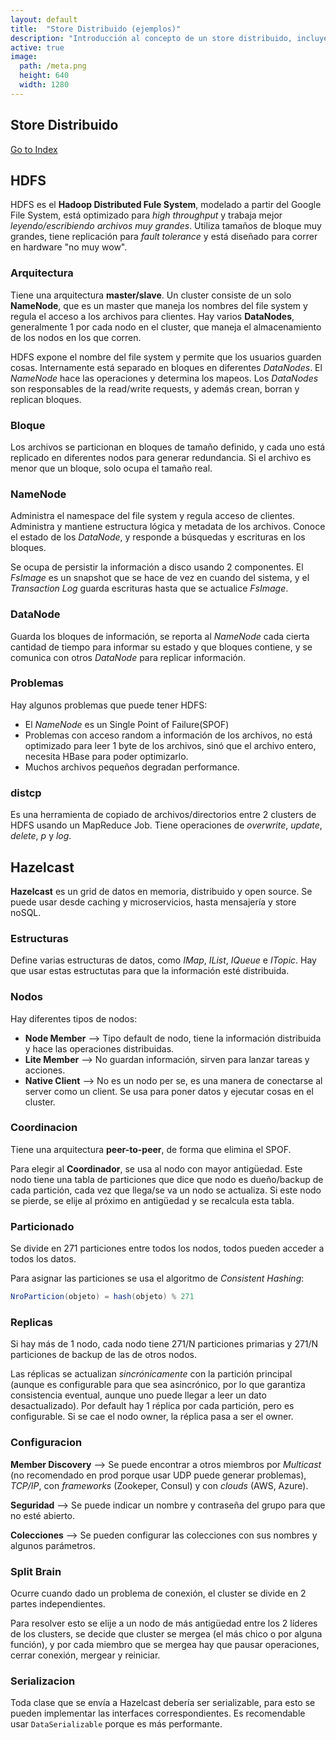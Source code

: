 ```yaml
---
layout: default
title:  "Store Distribuido (ejemplos)"
description: "Introducción al concepto de un store distribuido, incluyendo ejemplos de los mismos y cuál es la arquitectura que dichos sistemas usan para funcionar."
active: true
image:
  path: /meta.png
  height: 640
  width: 1280
---
```


## Store Distribuido
[Go to Index](resumen.md)

## HDFS

HDFS es el **Hadoop Distributed Fule System**, modelado a partir del Google File System, está optimizado para *high throughput* y trabaja mejor *leyendo/escribiendo archivos muy grandes*. Utiliza tamaños de bloque muy grandes, tiene replicación para *fault tolerance* y está diseñado para correr en hardware "no muy wow".

### Arquitectura

Tiene una arquitectura **master/slave**. Un cluster consiste de un solo **NameNode**, que es un master que maneja los nombres del file system y regula el acceso a los archivos para clientes. Hay varios **DataNodes**, generalmente 1 por cada nodo en el cluster, que maneja el almacenamiento de los nodos en los que corren. 

HDFS expone el nombre del file system y permite que los usuarios guarden cosas. Internamente está separado en bloques en diferentes *DataNodes*. El *NameNode* hace las operaciones y determina los mapeos. Los *DataNodes* son responsables de la read/write requests, y además crean, borran y replican bloques.

### Bloque

Los archivos se particionan en bloques de tamaño definido, y cada uno está replicado en diferentes nodos para generar redundancia. Si el archivo es menor que un bloque, solo ocupa el tamaño real.

### NameNode

Administra el namespace del file system y regula acceso de clientes. Administra y mantiene estructura lógica y metadata de los archivos. Conoce el estado de los *DataNode*, y responde a búsquedas y escrituras en los bloques.

Se ocupa de persistir la información a disco usando 2 componentes. El *FsImage* es un snapshot que se hace de vez en cuando del sistema, y el *Transaction Log* guarda escrituras hasta que se actualice *FsImage*.

### DataNode

Guarda los bloques de información, se reporta al *NameNode* cada cierta cantidad de tiempo para informar su estado y que bloques contiene, y se comunica con otros *DataNode* para replicar información.

### Problemas

Hay algunos problemas que puede tener HDFS:
- El *NameNode* es un Single Point of Failure(SPOF)
- Problemas con acceso random a información de los archivos, no está optimizado para leer 1 byte de los archivos, sinó que el archivo entero, necesita HBase para poder optimizarlo.
- Muchos archivos pequeños degradan performance.

### distcp

Es una herramienta de copiado de archivos/directorios entre 2 clusters de HDFS usando un MapReduce Job. Tiene operaciones de *overwrite*, *update*, *delete*, *p* y *log*.

## Hazelcast

**Hazelcast** es un grid de datos en memoria, distribuido y open source. Se puede usar desde caching y microservicios, hasta mensajería y store noSQL.

### Estructuras

Define varias estructuras de datos, como *IMap*, *IList*, *IQueue* e *ITopic*. Hay que usar estas estructutas para que la información esté distribuida.

### Nodos

Hay diferentes tipos de nodos:
- **Node Member** --> Tipo default de nodo, tiene la información distribuida y hace las operaciones distribuidas.
- **Lite Member** --> No guardan información, sirven para lanzar tareas y acciones.
- **Native Client** --> No es un nodo per se, es una manera de conectarse al server como un client. Se usa para poner datos y ejecutar cosas en el cluster.

### Coordinacion

Tiene una arquitectura **peer-to-peer**, de forma que elimina el SPOF. 

Para elegir al **Coordinador**, se usa al nodo con mayor antigüedad. Este nodo tiene una tabla de particiones que dice que nodo es dueño/backup de cada partición, cada vez que llega/se va un nodo se actualiza. Si este nodo se pierde, se elije al próximo en antigüedad y se recalcula esta tabla.

### Particionado

Se divide en 271 particiones entre todos los nodos, todos pueden acceder a todos los datos.

Para asignar las particiones se usa el algoritmo de *Consistent Hashing*:
```java
NroParticion(objeto) = hash(objeto) % 271 
```

### Replicas

Si hay más de 1 nodo, cada nodo tiene 271/N particiones primarias y 271/N particiones de backup de las de otros nodos.

Las réplicas se actualizan *sincrónicamente* con la partición principal (aunque es configurable para que sea asincrónico, por lo que garantiza consistencia eventual, aunque uno puede llegar a leer un dato desactualizado). Por default hay 1 réplica por cada partición, pero es configurable. Si se cae el nodo owner, la réplica pasa a ser el owner.

### Configuracion

**Member Discovery** --> Se puede encontrar a otros miembros por *Multicast* (no recomendado en prod porque usar UDP puede generar problemas), *TCP/IP*, con *frameworks* (Zookeper, Consul) y con *clouds* (AWS, Azure).

**Seguridad** --> Se puede indicar un nombre y contraseña del grupo para que no esté abierto.

**Colecciones** --> Se pueden configurar las colecciones con sus nombres y algunos parámetros.

### Split Brain

Ocurre cuando dado un problema de conexión, el cluster se divide en 2 partes independientes. 

Para resolver esto se elije a un nodo de más antigüedad entre los 2 líderes de los clusters, se decide que cluster se mergea (el más chico o por alguna función), y por cada miembro que se mergea hay que pausar operaciones, cerrar conexión, mergear y reiniciar.

### Serializacion

Toda clase que se envía a Hazelcast debería ser serializable, para esto se pueden implementar las interfaces correspondientes. Es recomendable usar `DataSerializable` porque es más performante.
